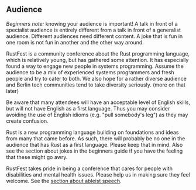## Audience

*Beginners note:* knowing your audience is important! A talk in front of a
specialist audience is entirely different from a talk in front of a generalist
audience. Different audiences need different content. A joke that is fun in one
room is not fun in another and the other way around.

RustFest is a community conference about the Rust programming language, which
is relatively young, but has gathered some attention. It has especially found a
way to engage new people in systems programming. Assume the audience to be a
mix of experienced systems programmers and fresh people and try to cater to
both. We also hope for a rather diverse audience and Berlin tech communities
tend to take diversity seriously. (more on that later)

Be aware that many attendees will have an acceptable level of English skills,
but will not have English as a first language. Thus you may consider avoiding
the use of English idioms (e.g. "pull somebody's leg") as they may create
confusion.

Rust is a new programming language building on foundations and ideas from many
that came before.
As such, there will probably be no one in the audience that has Rust as a first
language. Please keep that in mind. Also see the section about jokes in the
beginners guide if you have the feeling that these might go awry.

RustFest takes pride in being a conference that cares for people with
disabilities and mental health issues. Please help us in making sure they feel
welcome. See the [section about ableist speech](3-ableism.md).
